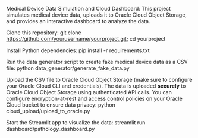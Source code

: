 Medical Device Data Simulation and Cloud Dashboard: This project simulates medical device data, uploads it to Oracle Cloud Object Storage, and provides an interactive dashboard to analyze the data. 

Clone this repository: git clone https://github.com/yourusername/yourproject.git; cd yourproject

Install Python dependencies: pip install -r requirements.txt

Run the data generator script to create fake medical device data as a CSV file: python data_generator/generate_fake_data.py

Upload the CSV file to Oracle Cloud Object Storage (make sure to configure your Oracle Cloud CLI and credentials). The data is uploaded **securely** to Oracle Cloud Object Storage using authenticated API calls. You can configure encryption-at-rest and access control policies on your Oracle Cloud bucket to ensure data privacy: python cloud_upload/upload_to_oracle.py

Start the Streamlit app to visualize the data: streamlit run dashboard/pathology_dashboard.py
